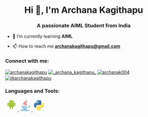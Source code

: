 <h1 align="center">Hi 👋, I'm Archana Kagithapu</h1>
<h3 align="center">A passionate AIML Student from India</h3>

- 🌱 I’m currently learning **AIML**

- 📫 How to reach me **archanakagithapu@gmail.com**

<h3 align="left">Connect with me:</h3>
<p align="left">
<a href="https://linkedin.com/in/archanakagithapu" target="blank"><img align="center" src="https://raw.githubusercontent.com/rahuldkjain/github-profile-readme-generator/master/src/images/icons/Social/linked-in-alt.svg" alt="archanakagithapu" height="30" width="40" /></a>
<a href="https://instagram.com/_archana_kagithapu_" target="blank"><img align="center" src="https://raw.githubusercontent.com/rahuldkjain/github-profile-readme-generator/master/src/images/icons/Social/instagram.svg" alt="_archana_kagithapu_" height="30" width="40" /></a>
<a href="https://www.codechef.com/users/archanak004" target="blank"><img align="center" src="https://cdn.jsdelivr.net/npm/simple-icons@3.1.0/icons/codechef.svg" alt="archanak004" height="30" width="40" /></a>
<a href="https://www.hackerrank.com/@archanakagithapu" target="blank"><img align="center" src="https://raw.githubusercontent.com/rahuldkjain/github-profile-readme-generator/master/src/images/icons/Social/hackerrank.svg" alt="@archanakagithapu" height="30" width="40" /></a>
</p>

<h3 align="left">Languages and Tools:</h3>
<p align="left"> <a href="https://developer.android.com" target="_blank" rel="noreferrer"> <img src="https://raw.githubusercontent.com/devicons/devicon/master/icons/android/android-original-wordmark.svg" alt="android" width="40" height="40"/> </a> <a href="https://www.java.com" target="_blank" rel="noreferrer"> <img src="https://raw.githubusercontent.com/devicons/devicon/master/icons/java/java-original.svg" alt="java" width="40" height="40"/> </a> <a href="https://www.python.org" target="_blank" rel="noreferrer"> <img src="https://raw.githubusercontent.com/devicons/devicon/master/icons/python/python-original.svg" alt="python" width="40" height="40"/> </a> </p>
